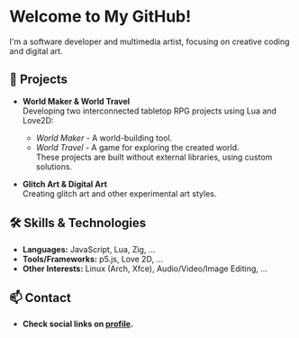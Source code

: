 # Welcome to My GitHub!

I'm a software developer and multimedia artist, focusing on creative coding and digital art.

## 🚀 Projects

-   **World Maker & World Travel**  
    Developing two interconnected tabletop RPG projects using Lua and Love2D:

    -   _World Maker_ - A world-building tool.
    -   _World Travel_ - A game for exploring the created world.  
        These projects are built without external libraries, using custom solutions.

-   **Glitch Art & Digital Art**  
    Creating glitch art and other experimental art styles.

## 🛠️ Skills & Technologies

-   **Languages:** JavaScript, Lua, Zig, ...
-   **Tools/Frameworks:** p5.js, Love 2D, ...
-   **Other Interests:** Linux (Arch, Xfce), Audio/Video/Image Editing, ...

## 📫 Contact

-   **Check social links on [profile](https://github.com/obj3ct1fi3d).**
